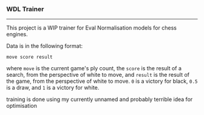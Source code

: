 ### WDL Trainer
---

This project is a WIP trainer for Eval Normalisation models for chess engines.

Data is in the following format:
```
move score result
```
where ``move`` is the current game's ply count, the ``score`` is the result of a search, from the perspective of white to move, and ``result`` is the result of the game, from the perspective of white to move. ``0`` is a victory for black, ``0.5`` is a draw, and ``1`` is a victory for white.

training is done using my currently unnamed and probably terrible idea for optimisation
